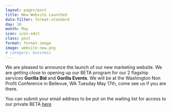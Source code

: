 ```yaml
---
layout: pages/post
title: New Website Launched
data-filter: format-standard
day: 16
month: May
icon: icon-edit
class: post
format: format-image
image: website-new.png
# category: business
---
```


We are pleased to announce the launch of our new marketing website. We are getting close to opening up our BETA program for our 2 flagship services **Gorilla Bid** and **Gorilla Events**. We will be at the Washington Non Profit Conference in Bellevue, WA Tuesday May 17th, come see us if you are there.

You can submit your email address to be put on the waiting list for access to our private BETA [here][1]



[1]:/signup